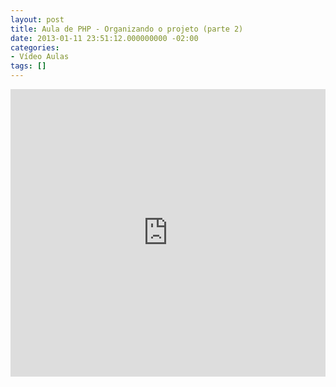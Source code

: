 ```yaml
---
layout: post
title: Aula de PHP - Organizando o projeto (parte 2)
date: 2013-01-11 23:51:12.000000000 -02:00
categories:
- Vídeo Aulas
tags: []
---
```


<div class="video-responsive">
  <iframe src="http://www.youtube.com/embed/wgYoVeVsGY8" height="460" width="100%" allowfullscreen="" frameborder="0"></iframe>
</div>
